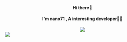 <div>
<br>
<h4 align=center>Hi there👋</h4>
<h4 align=center>
I'm nano71 , A interesting developer👨‍💻
</h4>
<p align=center>
  <img src="https://github-readme-stats.vercel.app/api?username=nano71&show_icons=true&hide_border=true&bg_color=fcfcfc">
  <br>
  <img style="display: block" src="https://github-readme-stats.vercel.app/api/top-langs/?username=nano71&layout=compact&langs_count=8&card_width=467&hide=less,css&hide_border=true&bg_color=fcfcfc">
</p>
</div>

